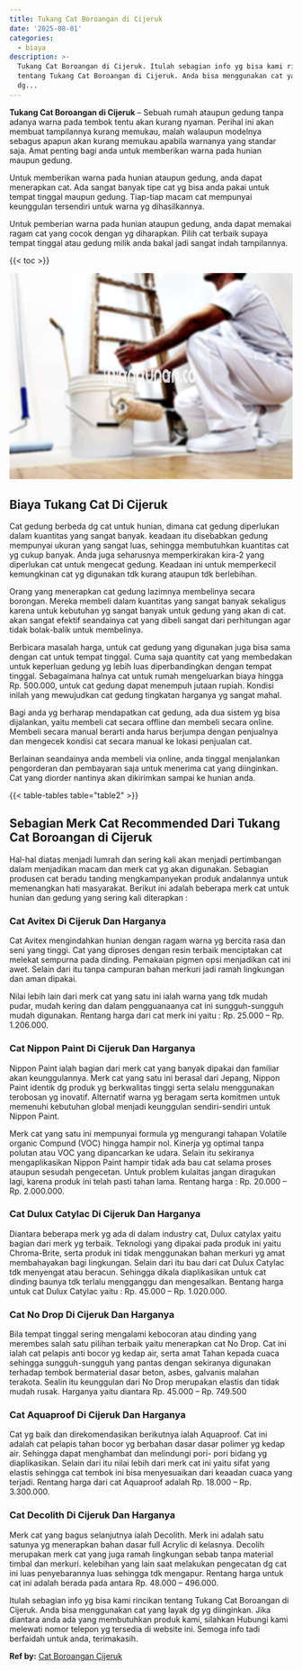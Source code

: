 ```yaml
---
title: Tukang Cat Boroangan di Cijeruk
date: '2025-08-01'
categories:
  - biaya
description: >-
  Tukang Cat Boroangan di Cijeruk. Itulah sebagian info yg bisa kami rincikan
  tentang Tukang Cat Boroangan di Cijeruk. Anda bisa menggunakan cat yang layak
  dg...
---
```


**Tukang Cat Boroangan di Cijeruk** – Sebuah rumah ataupun gedung tanpa adanya warna pada tembok tentu akan kurang nyaman. Perihal ini akan membuat tampilannya kurang memukau, malah walaupun modelnya sebagus apapun akan kurang memukau apabila warnanya yang standar saja. Amat penting bagi anda untuk memberikan warna pada hunian maupun gedung.

Untuk memberikan warna pada hunian ataupun gedung, anda dapat menerapkan cat. Ada sangat banyak tipe cat yg bisa anda pakai untuk tempat tinggal maupun gedung. Tiap-tiap macam cat mempunyai keunggulan tersendiri untuk warna yg dihasilkannya.

Untuk pemberian warna pada hunian ataupun gedung, anda dapat memakai ragam cat yang cocok dengan yg diharapkan. Pilih cat terbaik supaya tempat tinggal atau gedung milik anda bakal jadi sangat indah tampilannya.

{{< toc >}}

![Tukang Cat Boroangan di Cijeruk](/images/jasa-cat-murah33.png)

## Biaya Tukang Cat Di Cijeruk

Cat gedung berbeda dg cat untuk hunian, dimana cat gedung diperlukan dalam kuantitas yang sangat banyak. keadaan itu disebabkan gedung mempunyai ukuran yang sangat luas, sehingga membutuhkan kuantitas cat yg cukup banyak. Anda juga seharusnya memperkirakan kira-2 yang diperlukan cat untuk mengecat gedung. Keadaan ini untuk memperkecil kemungkinan cat yg digunakan tdk kurang ataupun tdk berlebihan.

Orang yang menerapkan cat gedung lazimnya membelinya secara borongan. Mereka membeli dalam kuantitas yang sangat banyak sekaligus karena untuk kebutuhan yg sangat banyak untuk gedung yang akan di cat. akan sangat efektif seandainya cat yang dibeli sangat dari perhitungan agar tidak bolak-balik untuk membelinya.

Berbicara masalah harga, untuk cat gedung yang digunakan juga bisa sama dengan cat untuk tempat tinggal. Cuma saja quantity cat yang membedakan untuk keperluan gedung yg lebih luas diperbandingkan dengan tempat tinggal. Sebagaimana halnya cat untuk rumah mengeluarkan biaya hingga Rp. 500.000, untuk cat gedung dapat menempuh jutaan rupiah. Kondisi inilah yang mewujudkan cat gedung tingkatan harganya yg sangat mahal.

Bagi anda yg berharap mendapatkan cat gedung, ada dua sistem yg bisa dijalankan, yaitu membeli cat secara offline dan membeli secara online. Membeli secara manual berarti anda harus berjumpa dengan penjualnya dan mengecek kondisi cat secara manual ke lokasi penjualan cat.

Berlainan seandainya anda membeli via online, anda tinggal menjalankan pengorderan dan pembayaran saja untuk menerima cat yang diinginkan. Cat yang diorder nantinya akan dikirimkan sampai ke hunian anda.

{{< table-tables table="table2" >}}

## Sebagian Merk Cat Recommended Dari Tukang Cat Boroangan di Cijeruk

Hal-hal diatas menjadi lumrah dan sering kali akan menjadi pertimbangan dalam menjadikan macam dan merk cat yg akan digunakan. Sebagian produsen cat beradu tanding mengkampanyekan produk andalannya untuk memenangkan hati masyarakat. Berikut ini adalah beberapa merk cat untuk hunian dan gedung yang sering kali diterapkan :

### Cat Avitex Di Cijeruk Dan Harganya

Cat Avitex mengindahkan hunian dengan ragam warna yg bercita rasa dan seni yang tinggi. Cat yang diproses dengan resin terbaik menciptakan cat melekat sempurna pada dinding. Pemakaian pigmen opsi menjadikan cat ini awet. Selain dari itu tanpa campuran bahan merkuri jadi ramah lingkungan dan aman dipakai.

Nilai lebih lain dari merk cat yang satu ini ialah warna yang tdk mudah pudar, mudah kering dan dalam pengguanaanya cat ini sungguh-sungguh mudah digunakan. Rentang harga dari cat merk ini yaitu : Rp. 25.000 – Rp. 1.206.000.

### Cat Nippon Paint Di Cijeruk Dan Harganya

Nippon Paint ialah bagian dari merk cat yang banyak dipakai dan familiar akan keunggulannya. Merk cat yang satu ini berasal dari Jepang, Nippon Paint identik dg produk yg berkwalitas tinggi serta selalu menggunakan terobosan yg inovatif. Alternatif warna yg beragam serta komitmen untuk memenuhi kebutuhan global menjadi keunggulan sendiri-sendiri untuk Nippon Paint.

Merk cat yang satu ini mempunyai formula yg mengurangi tahapan Volatile organic Compund (VOC) hingga hampir nol. Kinerja yg optimal tanpa polutan atau VOC yang dipancarkan ke udara. Selain itu sekiranya mengaplikasikan Nippon Paint hampir tidak ada bau cat selama proses ataupun sesudah pengecetan. Untuk problem kulaitas jangan diragukan lagi, karena produk ini telah pasti tahan lama. Rentang harga : Rp. 20.000 – Rp. 2.000.000.

### Cat Dulux Catylac Di Cijeruk Dan Harganya

Diantara beberapa merk yg ada di dalam industry cat, Dulux catylax yaitu bagian dari merk yg terbaik. Teknologi yang dipakai pada produk ini yaitu Chroma-Brite, serta produk ini tidak menggunakan bahan merkuri yg amat membahayakan bagi lingkungan. Selain dari itu bau dari cat Dulux Catylac tdk menyengat atau beracun. Sehingga dikala diaplikasikan untuk cat dinding baunya tdk terlalu mengganggu dan mengesalkan. Bentang harga untuk cat Dulux Catylac yaitu : Rp. 45.000 – Rp. 1.020.000.

### Cat No Drop Di Cijeruk Dan Harganya

Bila tempat tinggal sering mengalami kebocoran atau dinding yang merembes salah satu pilihan terbaik yaitu menerapkan cat No Drop. Cat ini ialah cat pelapis anti bocor yg kedap air, serta amat Tahan kepada cuaca sehingga sungguh-sungguh yang pantas dengan sekiranya digunakan terhadap tembok bermaterial dasar beton, asbes, galvanis malahan terakota. Sealin itu keunggulan dari No Drop merupakan elastis dan tidak mudah rusak. Harganya yaitu diantara Rp. 45.000 – Rp. 749.500

### Cat Aquaproof Di Cijeruk Dan Harganya

Cat yg baik dan direkomendasikan berikutnya ialah Aquaproof. Cat ini adalah cat pelapis tahan bocor yg berbahan dasar dasar polimer yg kedap air. Sehingga dapat menghambat dan melindungi pori- pori bidang yg diaplikasikan. Selain dari itu nilai lebih dari merk cat ini yaitu sifat yang elastis sehingga cat tembok ini bisa menyesuaikan dari keaadan cuaca yang terjadi. Rentang harga dari cat Aquaproof adalah Rp. 18.000 – Rp. 3.300.000.

### Cat Decolith Di Cijeruk Dan Harganya

Merk cat yang bagus selanjutnya ialah Decolith. Merk ini adalah satu satunya yg menerapkan bahan dasar full Acrylic di kelasnya. Decolih merupakan merk cat yang juga ramah lingkungan sebab tanpa material timbal dan merkuri. kelebihan yang lain saat melakukan pengecatan dg cat ini luas penyebarannya luas sehingga tdk mengapur. Rentang harga untuk cat ini adalah berada pada antara Rp. 48.000 – 496.000.

Itulah sebagian info yg bisa kami rincikan tentang Tukang Cat Boroangan di Cijeruk. Anda bisa menggunakan cat yang layak dg yg diinginkan. Jika diantara anda ada yang membutuhkan produk kami, silahkan Hubungi kami melewati nomor telepon yg tersedia di website ini. Semoga info tadi berfaidah untuk anda, terimakasih.

**Ref by:** [Cat Boroangan Cijeruk](https://id.wikipedia.org/wiki/Cat)
